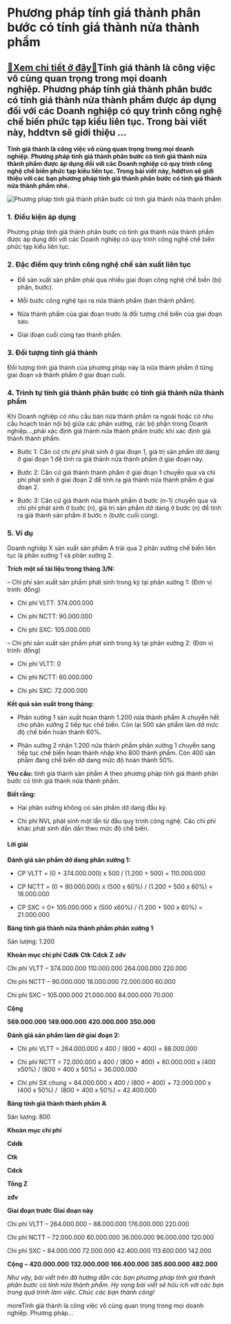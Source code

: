 Phương pháp tính giá thành phân bước có tính giá thành nửa thành phẩm
=====================================================================

[:gift:Xem chi tiết ở đây:gift:](https://hddtvn.com/phuong-phap-tinh-gia-thanh-phan-buoc-co-tinh-gia-thanh-nua-thanh-pham/)Tính giá thành là công việc vô cùng quan trọng trong mọi doanh nghiệp. Phương pháp tính giá thành phân bước có tính giá thành nửa thành phẩm được áp dụng đối với các Doanh nghiệp có quy trình công nghệ chế biến phức tạp kiểu liên tục. Trong bài viết này, hddtvn sẽ giới thiệu …
-------------------------------------------------------------------------------------------------------------------------------------------------------------------------------------------------------------------------------------------------------------------------------------

**Tính giá thành là công việc vô cùng quan trọng trong mọi doanh nghiệp. Phương pháp tính giá thành phân bước có tính giá thành nửa thành phẩm được áp dụng đối với các Doanh nghiệp có quy trình công nghệ chế biến phức tạp kiểu liên tục. Trong bài viết này, hddtvn sẽ giới thiệu với các bạn phương pháp tính giá thành phân bước có tính giá thành nửa thành phẩm nhé.**


![Phương pháp tính giá thành phân bước có tính giá thành nửa thành phẩm](https://hddtvn.com/wp-content/uploads/2021/01/side-view-cropped-unrecognizable-business-people-working-common-desk_1098-20474.jpg "Phương pháp tính giá thành phân bước có tính giá thành nửa thành phẩm")


### 1. Điều kiện áp dụng


Phương pháp tính giá thành phân bước có tính giá thành nửa thành phẩm được áp dụng đối với các Doanh nghiệp có quy trình công nghệ chế biến phức tạp kiểu liên tục.


### 2. Đặc điểm quy trình công nghệ chế sản xuất liên tục




* Để sản xuất sản phẩm phải qua nhiều giai đoạn công nghệ chế biến (bộ phận, bước).

* Mỗi bước công nghệ tạo ra nửa thành phẩm (bán thành phẩm).

* Nửa thành phẩm của giai đoạn trước là đối tượng chế biến của giai đoạn sau.

* Giai đoạn cuối cùng tạo thành phẩm.



### 3. Đối tượng tính giá thành


Đối tượng tính giá thành của phương pháp này là nửa thành phẩm ở từng giai đoạn và thành phẩm ở giai đoạn cuối.


### 4. Trình tự tính giá thành phân bước có tính giá thành nửa thành phẩm


Khi Doanh nghiệp có nhu cầu bán nửa thành phẩm ra ngoài hoặc có nhu cầu hoạch toán nội bộ giữa các phân xưởng, các bộ phận trong Doanh nghiệp…,phải xác định giá thành nửa thành phẩm trước khi xác định giá thành thành phẩm.




* Bước 1: Căn cứ chi phí phát sinh ở giai đoạn 1, giá trị sản phẩm dở dang ở giai đoạn 1 để tính ra giá thành nửa thành phẩm ở giai đoạn này.

* Bước 2: Căn cứ giá thành thành phẩm ở giai đoạn 1 chuyển qua và chi phí phát sinh ở giai đoạn 2 để tính ra giá thành nửa thành phẩm ở giai đoạn 2.

* Bước 3: Căn cứ giá thành nửa thành phẩm ở bước (n-1) chuyển qua và chi phí phát sinh ở bước (n), giá trị sản phẩm dở dang ở bước (n) để tính ra giá thành sản phẩm ở bước n (bước cuối cùng).



### 5. Ví dụ


Doanh nghiệp X sản xuất sản phẩm A trải qua 2 phân xưởng chế biến liên tục là phân xưởng 1 và phân xưởng 2.


**Trích một số tài liệu trong tháng 3/N:**


– Chi phí sản xuất sản phẩm phát sinh trong kỳ tại phân xưởng 1: (Đơn vị trính: đồng)




* Chi phí VLTT: 374.000.000

* Chi phí NCTT: 90.000.000

* Chi phí SXC: 105.000.000



– Chi phí sản xuất sản phẩm phát sinh trong kỳ tại phân xưởng 2: (Đơn vị trính: đồng)




* Chi phí VLTT: 0

* Chi phí NCTT: 60.000.000

* Chi phí SXC: 72.000.000



**Kết quả sản xuất trong tháng:**




* Phân xưởng 1 sản xuất hoàn thành 1.200 nửa thành phẩm A chuyển hết cho phân xưởng 2 tiếp tục chế biến. Còn lại 500 sản phẩm làm dở mức độ chế biến hoàn thành 60%.

* Phân xưởng 2 nhận 1.200 nửa thành phẩm phân xưởng 1 chuyển sang tiếp tục chế biến hoàn thành nhập kho 800 thành phẩm. Còn 400 sản phẩm đang chế biến dở dang mức độ hoàn thành 50%.



**Yêu cầu:** tính giá thành sản phẩm A theo phương pháp tính giá thành phân bước có tính giá thành nửa thành phẩm.


**Biết rằng:**




* Hai phân xưởng không có sản phẩm dở dang đầu kỳ.

* Chi phí NVL phát sinh một lần từ đầu quy trình công nghệ. Các chi phí khác phát sinh dần dần theo mức độ chế biến.



#### Lời giải


**Đánh giá sản phẩm dở dang phân xưởng 1:**




* CP VLTT = (0 + 374.000.000) x 500 / (1.200 + 500) = 110.000.000

* CP NCTT = (0 + 90.000.000) x (500 x 60%) / (1.200 + 500 x 60%) = 18.000.000

* CP SXC = 0+ 105.000.000 x (500 x60%) / (1.200 + 500 x 60%) = 21.000.000



**Bảng tính giá thành nửa thành phẩm phân xưởng 1**  

Sản lượng: 1.200





**Khoản mục chi phí**
**Cddk**
**Ctk**
**Cdck**
**Z**
**zđv**


Chi phí VLTT
–
374.000.000
110.000.000
264.000.000
220.000


Chi phí NCTT
–
90.000.000
18.000.000
72.000.000
60.000


Chi phí SXC
–
105.000.000
21.000.000
84.000.000
70.000


**Cộng**

**569.000.000**
**149.000.000**
**420.000.000**
**350.000**



**Đánh giá sản phẩm làm dở giai đoạn 2:**




* Chi phí VLTT = 264.000.000 x 400 / (800 + 400) = 88.000.000

* Chi phí NCTT = 72.000.000 x 400 / (800 + 400) + 60.000.000 x (400 x50%) / (800 + 400 x 50%) = 36.000.000

* Chi phí SX chung = 84.000.000 x 400 / (800 + 400) + 72.000.000 x (400 x 50%) /  (800 + 400 x 50%) = 42.400.000



**Bảng tính giá thành thành phẩm A**  

Sản lượng: 800









**Khoản mục chi phí**



**Cddk**


**Ctk**

**Cdck**



**Tổng Z**



**zđv**



**Giai đoạn trước**
**Giai đoạn này**


Chi phí VLTT
–
264.000.000
–
88.000.000
176.000.000
220.000


Chi phí NCTT
–
72.000.000
60.000.000
36.000.000
96.000.000
120.000


Chi phí SXC
–
84.000.000
72.000.000
42.400.000
113.600.000
142.000


**Cộng**
**–**
**420.000.000**
**132.000.000**
**166.400.000**
**385.600.000**
**482.000**

*Như vậy, bài viết trên đã hướng dẫn các bạn phương pháp tính giá thành phân bước có tính nửa thành phẩm. Hy vọng bài viết sẽ hữu ích với các bạn trong quá trình làm việc. Chúc các bạn thành công!*


moreTính giá thành là công việc vô cùng quan trọng trong mọi doanh nghiệp. Phương pháp…

